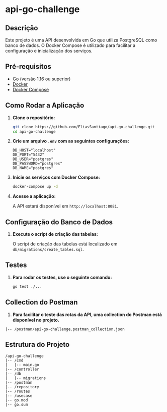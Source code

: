 # api-go-challenge

## Descrição

Este projeto é uma API desenvolvida em Go que utiliza PostgreSQL como banco de dados. O Docker Compose é utilizado para facilitar a configuração e inicialização dos serviços.

## Pré-requisitos

- [Go](https://golang.org/doc/install) (versão 1.16 ou superior)
- [Docker](https://docs.docker.com/get-docker/)
- [Docker Compose](https://docs.docker.com/compose/install/)

## Como Rodar a Aplicação

1. **Clone o repositório:**

    ```sh
    git clone https://github.com/EliasSantiago/api-go-challenge.git
    cd api-go-challenge
    ```

2. **Crie um arquivo `.env` com as seguintes configurações:**

    ```properties
    DB_HOST="localhost"
    DB_PORT="5432"
    DB_USER="postgres"
    DB_PASSWORD="postgres"
    DB_NAME="postgres"
    ```

3. **Inicie os serviços com Docker Compose:**

    ```sh
    docker-compose up -d
    ```

4. **Acesse a aplicação:**

    A API estará disponível em `http://localhost:8081`.

## Configuração do Banco de Dados

1. **Execute o script de criação das tabelas:**

    O script de criação das tabelas está localizado em `db/migrations/create_tables.sql`.

## Testes

1. **Para rodar os testes, use o seguinte comando:**

    ```sh
    go test ./...
    ```

## Collection do Postman

1. **Para facilitar o teste das rotas da API, uma collection do Postman está disponível no projeto.**
```plaintext
|-- /postman/api-go-challenge.postman_collection.json
```

## Estrutura do Projeto

```plaintext
/api-go-challenge
|-- /cmd
|   |-- main.go
|-- /controller
|-- /db
|   |-- migrations
|-- /postman
|-- /repository
|-- /routes
|-- /usecase
|-- go.mod
|-- go.sum